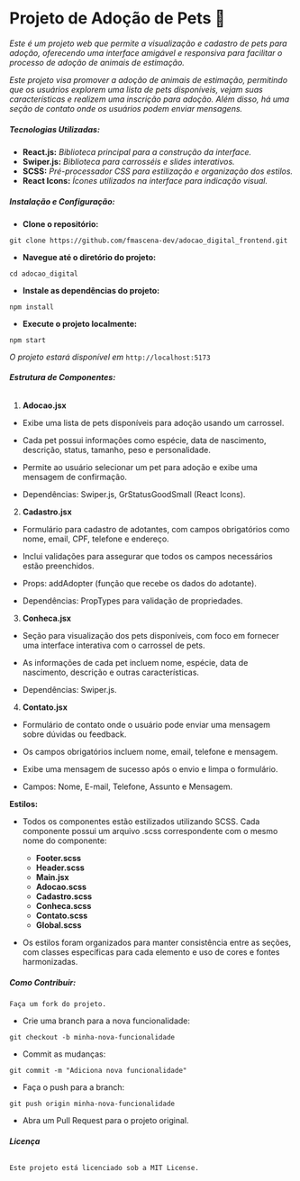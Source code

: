 # Projeto de Adoção de Pets 🐾

*Este é um projeto web que permite a visualização e cadastro de pets para adoção, oferecendo uma interface amigável e responsiva para facilitar o processo de adoção de animais de estimação.*

*Este projeto visa promover a adoção de animais de estimação, permitindo que os usuários explorem uma lista de pets disponíveis, vejam suas características e realizem uma inscrição para adoção. Além disso, há uma seção de contato onde os usuários podem enviar mensagens.*

##### Tecnologias Utilizadas:

- **React.js:** *Biblioteca principal para a construção da interface.*
- **Swiper.js:** *Biblioteca para carrosséis e slides interativos.*
- **SCSS:** *Pré-processador CSS para estilização e organização dos estilos.*
- **React Icons:** *Ícones utilizados na interface para indicação visual.*

##### Instalação e Configuração:

- **Clone o repositório:**

```
git clone https://github.com/fmascena-dev/adocao_digital_frontend.git
```

- **Navegue até o diretório do projeto:**

```
cd adocao_digital
```

- **Instale as dependências do projeto:**

```
npm install
```

- **Execute o projeto localmente:**

```
npm start
```

*O projeto estará disponível em* `http://localhost:5173`

###### **Estrutura de Componentes:**

1. **Adocao.jsx**

- Exibe uma lista de pets disponíveis para adoção usando um carrossel.

- Cada pet possui informações como espécie, data de nascimento, descrição, status, tamanho, peso e personalidade.

- Permite ao usuário selecionar um pet para adoção e exibe uma mensagem de confirmação.

- Dependências: Swiper.js, GrStatusGoodSmall (React Icons).

2. **Cadastro.jsx**

- Formulário para cadastro de adotantes, com campos obrigatórios como nome, email, CPF, telefone e endereço.

- Inclui validações para assegurar que todos os campos necessários estão preenchidos.

- Props: addAdopter (função que recebe os dados do adotante).

- Dependências: PropTypes para validação de propriedades.

3. **Conheca.jsx**

- Seção para visualização dos pets disponíveis, com foco em fornecer uma interface interativa com o carrossel de pets.

- As informações de cada pet incluem nome, espécie, data de nascimento, descrição e outras características.

- Dependências: Swiper.js.

4. **Contato.jsx**

- Formulário de contato onde o usuário pode enviar uma mensagem sobre dúvidas ou feedback.

- Os campos obrigatórios incluem nome, email, telefone e mensagem.

- Exibe uma mensagem de sucesso após o envio e limpa o formulário.

- Campos: Nome, E-mail, Telefone, Assunto e Mensagem.

**Estilos:**

- Todos os componentes estão estilizados utilizando SCSS. Cada componente possui um arquivo .scss correspondente com o mesmo nome do componente:

    - **Footer.scss**
    - **Header.scss**
    - **Main.jsx**
    - **Adocao.scss**
    - **Cadastro.scss**
    - **Conheca.scss**
    - **Contato.scss**
    - **Global.scss**

- Os estilos foram organizados para manter consistência entre as seções, com classes específicas para cada elemento e uso de cores e fontes harmonizadas.

##### Como Contribuir:

`Faça um fork do projeto.`

- Crie uma branch para a nova funcionalidade:

```
git checkout -b minha-nova-funcionalidade
```

- Commit as mudanças:

```
git commit -m "Adiciona nova funcionalidade"
```

- Faça o push para a branch:

```
git push origin minha-nova-funcionalidade
```

- Abra um Pull Request para o projeto original.

###### **Licença**

`Este projeto está licenciado sob a MIT License.`
